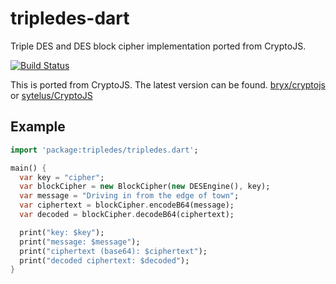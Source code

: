 # tripledes-dart

Triple DES and DES block cipher implementation ported from CryptoJS.

[![Build Status](https://travis-ci.org/johnpryan/tripledes-dart.svg?branch=master)](https://travis-ci.org/johnpryan/tripledes-dart)

This is ported from CryptoJS.  The latest version can be found.
[bryx/cryptojs][crypto-js1] or [sytelus/CryptoJS][crypto-js2]

[crypto-js1]: https://github.com/brix/crypto-js
[crypto-js2]: https://github.com/sytelus/CryptoJS


## Example

```dart
import 'package:tripledes/tripledes.dart';

main() {
  var key = "cipher";
  var blockCipher = new BlockCipher(new DESEngine(), key);
  var message = "Driving in from the edge of town";
  var ciphertext = blockCipher.encodeB64(message);
  var decoded = blockCipher.decodeB64(ciphertext);

  print("key: $key");
  print("message: $message");
  print("ciphertext (base64): $ciphertext");
  print("decoded ciphertext: $decoded");
}
  ```

